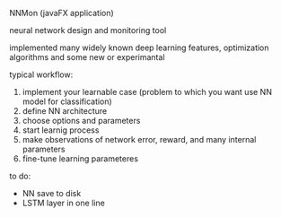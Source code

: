 NNMon (javaFX application)

neural network design and monitoring tool

implemented many widely known deep learning features, optimization algorithms and some new or experimantal

typical workflow:

1. implement your learnable case (problem to which you want use NN model for classification)
2. define NN architecture
3. choose options and parameters
4. start learnig process
5. make observations of network error, reward, and many internal parameters
6. fine-tune learning parameteres

to do:
- NN save to disk
- LSTM layer in one line
